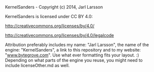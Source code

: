 KernelSanders - Copyright (c) 2014, Jarl Larsson

KernelSanders is licensed under CC BY 4.0:

http://creativecommons.org/licenses/by/4.0/

http://creativecommons.org/licenses/by/4.0/legalcode

Attribution preferably includes my name: "Jarl Larsson", the name of the engine: "KernelSanders", a link to this repository and to my website: "www.bytegrove.com".
Use what ever formatting fits your layout. :)
Depending on what parts of the engine you reuse, you might need to include licenseOther.md as well.
